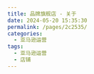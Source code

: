 ```yaml
---
title: 品牌旗舰店 - 关于
date: 2024-05-20 15:35:30
permalink: /pages/2c2535/
categories: 
  - 亚马逊运营
tags: 
  - 亚马逊运营
  - 店铺
---
```

